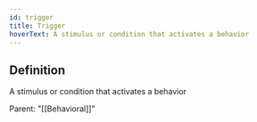 ```yaml
---
id: trigger
title: Trigger
hoverText: A stimulus or condition that activates a behavior
---
```

## Definition
A stimulus or condition that activates a behavior

Parent: "[[Behavioral]]"